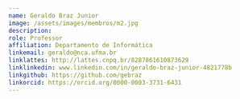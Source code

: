 ```yaml
---
name: Geraldo Braz Junior
image: /assets/images/membros/m2.jpg
description: 
role: Professor
affiliation: Departamento de Informática
linkemail: geraldo@nca.ufma.br
linklattes: http://lattes.cnpq.br/8287861610873629
linklinkedin: www.linkedin.com/in/geraldo-braz-junior-4821778b
linkgithub: https://github.com/gebraz
linkorcid: https://orcid.org/0000-0003-3731-6431
---
```


